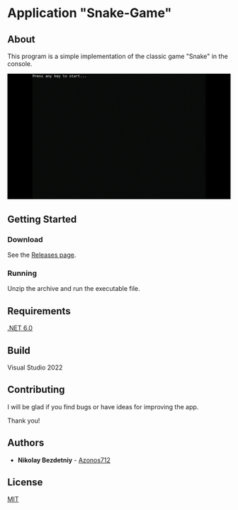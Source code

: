 # Application "Snake-Game"

## About

This program is a simple implementation of the classic game "Snake" in the console.

![Screenshot](Snake.gif)

## Getting Started

### Download

See the [Releases page](https://github.com/Azonos712/SimpleConsoleSnake/releases).

### Running

Unzip the archive and run the executable file. 

## Requirements

[.NET 6.0](https://dotnet.microsoft.com/download/dotnet/6.0)

## Build

Visual Studio 2022

## Contributing

I will be glad if you find bugs or have ideas for improving the app.

Thank you!

## Authors

* **Nikolay Bezdetniy** - [Azonos712](https://github.com/Azonos712)

## License
[MIT](https://choosealicense.com/licenses/mit/)
